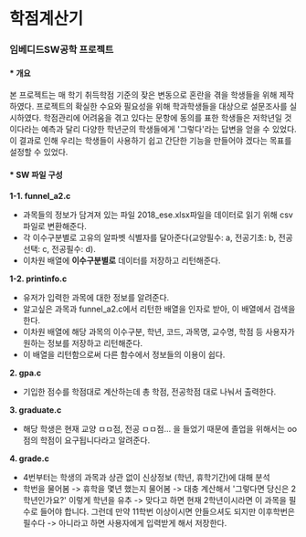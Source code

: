 # 학점계산기
### 임베디드SW공학 프로젝트

#### * **개요**
본 프로젝트는 매 학기 취득학점 기준의 잦은 변동으로 혼란을 겪을 학생들을 위해 제작하였다. 프로젝트의 확실한 수요와 필요성을 위해 학과학생들을 대상으로 
설문조사를 실시하였다. 학점관리에 어려움을 겪고 있다는 문항에 동의를 표한 학생들은 저학년일 것이다라는 예측과 달리 다양한 학년군의 학생들에게 
'그렇다'라는 답변을 얻을 수 있었다. 이 결과로 인해 우리는 학생들이 사용하기 쉽고 간단한 기능을 만들어야 겠다는 목표를 설정할 수 있었다.  

#### * **SW 파일 구성**
**1-1. funnel_a2.c** 
 - 과목들의 정보가 담겨져 있는 파일 2018_ese.xlsx파일을 데이터로 읽기 위해 csv파일로 변환해준다.
 - 각 이수구분별로 고유의 알파벳 식별자를 달아준다(교양필수: a, 전공기초: b, 전공선택: c, 전공필수: d).
 - 이차원 배열에 **이수구분별로** 데이터를 저장하고 리턴해준다. 
 
**1-2. printinfo.c**
 - 유저가 입력한 과목에 대한 정보를 알려준다.
 - 알고싶은 과목과 funnel_a2.c에서 리턴한 배열을 인자로 받아, 이 배열에서 검색을 한다. 
 - 이차원 배열에 해당 과목의 이수구분, 학년, 코드, 과목명, 교수명, 학점 등 사용자가 원하는 정보를 저장하고 리턴해준다. 
 - 이 배열을 리턴함으로써 다른 함수에서 정보들의 이용이 쉽다. 
 
**2. gpa.c**
 - 기입한 점수를 학점대로 계산하는데 총 학점, 전공학점 대로 나눠서 출력한다. 

**3. graduate.c**
 - 해당 학생은 현재 교양 ㅁㅁ점, 전공 ㅁㅁ점... 을 들었기 때문에 졸업을 위해서는 oo점의 학점이 요구됩니다라고 알려준다.  

**4. grade.c**
 - 4번부터는 학생의 과목과 상관 없이 신상정보 (학년, 휴학기간)에 대해 분석
 - 학번을 물어봄 -> 휴학을 몇년 했는지 물어봄 -> 대충 계산해서 '그렇다면 당신은 2학년인가요?' 이렇게 학년을 유추 -> 맞다고 하면 현재 2학년이시라면 이 과목을 필수로 들어야 합니다. 그런데 만약 11학번 이상이시면 안들으셔도 되지만 이후학번은 필수다
-> 아니라고 하면 사용자에게 입력받게 해서 저장한다. 
